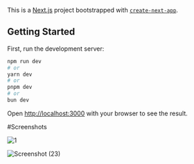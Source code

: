 This is a [Next.js](https://nextjs.org/) project bootstrapped with [`create-next-app`](https://github.com/vercel/next.js/tree/canary/packages/create-next-app).

## Getting Started

First, run the development server:

```bash
npm run dev
# or
yarn dev
# or
pnpm dev
# or
bun dev
```

Open [http://localhost:3000](http://localhost:3000) with your browser to see the result.

#Screenshots

![1](https://github.com/Sarfaraz-ul-Haq/learnNext.js/assets/146339860/4c865afa-1dd2-42fc-b92a-3e010016f491)

![Screenshot (23)](https://github.com/Sarfaraz-ul-Haq/learnNext.js/assets/146339860/750e5f03-b59b-4b18-a5b9-4c5316f17381)
